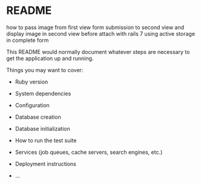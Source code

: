 # README
how to pass image from first view form submission to second view and display image in second view  before attach with rails 7 using active storage in complete form

This README would normally document whatever steps are necessary to get the
application up and running.

Things you may want to cover:

* Ruby version

* System dependencies

* Configuration

* Database creation

* Database initialization

* How to run the test suite

* Services (job queues, cache servers, search engines, etc.)

* Deployment instructions

* ...

